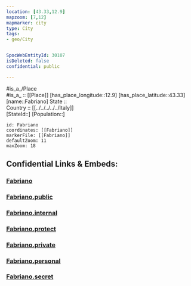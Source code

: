 ```yaml
---
location: [43.33,12.9] 
mapzoom: [7,12] 
mapmarker: city 
type: City
tags:
- geo/City


SpocWebEntityId: 30107
isDeleted: false
confidential: public

---
```

#is_a_/Place  
#is_a_ :: [[Place]] 
[has_place_longitude::12.9] 
[has_place_latitude::43.33] 
[name::Fabriano] 
State ::  
Country :: [[../../../../../Italy]]  
[StateId::] 
[Population::] 



```leaflet
id: Fabriano
coordinates: [[Fabriano]] 
markerFile: [[Fabriano]] 
defaultZoom: 11 
maxZoom: 18
```


## Confidential Links & Embeds: 

### [Fabriano](/_Standards/Earth/Continent/Europe/Europe~South/Italy/regions~Italy/Marche/Ancona.Province/City/Fabriano.md) 

### [Fabriano.public](/_public/Earth/Continent/Europe/Europe~South/Italy/regions~Italy/Marche/Ancona.Province/City/Fabriano.public.md) 

### [Fabriano.internal](/_internal/Earth/Continent/Europe/Europe~South/Italy/regions~Italy/Marche/Ancona.Province/City/Fabriano.internal.md) 

### [Fabriano.protect](/_protect/Earth/Continent/Europe/Europe~South/Italy/regions~Italy/Marche/Ancona.Province/City/Fabriano.protect.md) 

### [Fabriano.private](/_private/Earth/Continent/Europe/Europe~South/Italy/regions~Italy/Marche/Ancona.Province/City/Fabriano.private.md) 

### [Fabriano.personal](/_personal/Earth/Continent/Europe/Europe~South/Italy/regions~Italy/Marche/Ancona.Province/City/Fabriano.personal.md) 

### [Fabriano.secret](/_secret/Earth/Continent/Europe/Europe~South/Italy/regions~Italy/Marche/Ancona.Province/City/Fabriano.secret.md)


